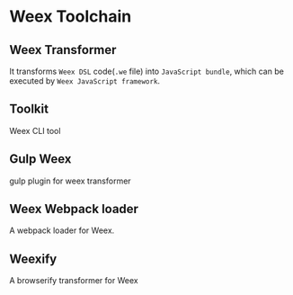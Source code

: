 # Weex Toolchain

## Weex Transformer
It transforms `Weex DSL` code(`.we` file) into `JavaScript bundle`, which can be executed by `Weex JavaScript framework`.

## Toolkit
Weex CLI tool

## Gulp Weex
gulp plugin for weex transformer

## Weex Webpack loader
A webpack loader for Weex.

## Weexify
A browserify transformer for Weex